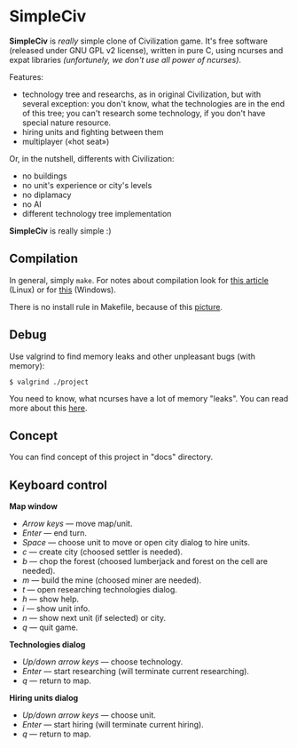 SimpleCiv
=========
**SimpleCiv** is *really* simple clone of Civilization game. It's free software (released under GNU GPL v2 license), written in pure C, using ncurses and expat libraries *(unfortunely, we don't use all power of ncurses)*.

Features:
* technology tree and researchs, as in original Civilization, but with several exception: you don't know, what the technologies are in the end of this tree; you can't research some technology, if you don't have special nature resource.
* hiring units and fighting between them
* multiplayer («hot seat»)

Or, in the nutshell, differents with Civilization:
* no buildings
* no unit's experience or city's levels
* no diplamacy
* no AI
* different technology tree implementation

**SimpleCiv** is really simple :)

Compilation
------------
In general, simply `make`. For notes about compilation look for [this article](https://github.com/Melkogotto/SimpleCiv/wiki/Compiling-for-Linux) (Linux) or for [this](https://github.com/Melkogotto/SimpleCiv/wiki/Compiling-for-Windows) (Windows).

There is no install rule in Makefile, because of this [picture](http://img99.imageshack.us/img99/3278/makeinstallandkitten.png).

Debug
-----
Use valgrind to find memory leaks and other unpleasant bugs (with memory):

    $ valgrind ./project

You need to know, what ncurses have a lot of memory "leaks". You can read more about this [here](http://invisible-island.net/ncurses/ncurses.faq.html#config_leaks).

Concept
-------
You can find concept of this project in "docs" directory.

Keyboard control
----------------
**Map window**
* *Arrow keys* — move map/unit.
* *Enter* — end turn.
* *Space* — choose unit to move or open city dialog to hire units.
* *c* — create city (choosed settler is needed).
* *b* — chop the forest (choosed lumberjack and forest on the cell are needed).
* *m* — build the mine (choosed miner are needed).
* *t* — open researching technologies dialog.
* *h* — show help.
* *i* — show unit info.
* *n* — show next unit (if selected) or city.
* *q* — quit game.

**Technologies dialog**
* *Up/down arrow keys* — choose technology.
* *Enter* — start researching (will terminate current researching).
* *q* — return to map.

**Hiring units dialog**
* *Up/down arrow keys* — choose unit.
* *Enter* — start hiring (will terminate current hiring).
* *q* — return to map.
